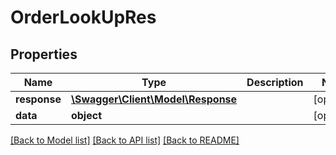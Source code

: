 # OrderLookUpRes

## Properties
Name | Type | Description | Notes
------------ | ------------- | ------------- | -------------
**response** | [**\Swagger\Client\Model\Response**](Response.md) |  | [optional] 
**data** | **object** |  | [optional] 

[[Back to Model list]](../README.md#documentation-for-models) [[Back to API list]](../README.md#documentation-for-api-endpoints) [[Back to README]](../README.md)


